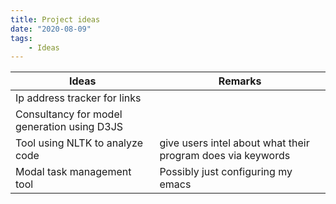 ```yaml
---
title: Project ideas
date: "2020-08-09"
tags:
    - Ideas
---
```


| Ideas                                       | Remarks                                                     |
|---------------------------------------------|-------------------------------------------------------------|
| Ip address tracker for links                |                                                             |
| Consultancy for model generation using D3JS |                                                             |
| Tool using NLTK to analyze code             | give users intel about what their program does via keywords |
| Modal task management tool                  | Possibly just configuring my emacs                          |

